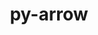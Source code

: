 ---
title: "py-arrow"
layout: cache
categories: [package, develop-2024-03-10]
meta: {"versions": ["1.2.3"], "compilers": ["gcc@=11.1.0", "gcc@=11.4.0", "gcc@=9.4.0", "oneapi@=2024.0.0"], "oss": ["ubuntu20.04", "ubuntu22.04"], "platforms": ["linux"], "targets": ["neoverse_v1", "neoverse_v2", "ppc64le", "x86_64_v3"], "stacks": ["data-vis-sdk", "e4s", "e4s-neoverse-v2", "e4s-neoverse_v1", "e4s-oneapi", "e4s-power", "root"], "num_specs": 6, "num_specs_by_stack": {"e4s-power": 1, "root": 6, "data-vis-sdk": 1, "e4s-neoverse_v1": 1, "e4s-neoverse-v2": 1, "e4s": 1, "e4s-oneapi": 1}}
spec_details: [{"hash": "vnmp4zs5w6ies4ldlgjws23p5fhwnjpa", "compiler": "gcc@=9.4.0", "versions": ["1.2.3"], "os": "ubuntu20.04", "platform": "linux", "target": "ppc64le", "variants": ["build_system=python_pip"], "stacks": ["e4s-power", "root"], "size": "-", "tarball": "https://binaries.spack.io/releases/develop-2024-03-10/build_cache/linux-ubuntu20.04-ppc64le/gcc-9.4.0/py-arrow-1.2.3/linux-ubuntu20.04-ppc64le-gcc-9.4.0-py-arrow-1.2.3-vnmp4zs5w6ies4ldlgjws23p5fhwnjpa.spack"}, {"hash": "6sgvbfwcnpixzr2ialarffp7zvh5gqqj", "compiler": "gcc@=11.1.0", "versions": ["1.2.3"], "os": "ubuntu20.04", "platform": "linux", "target": "x86_64_v3", "variants": ["build_system=python_pip"], "stacks": ["data-vis-sdk", "root"], "size": "-", "tarball": "https://binaries.spack.io/releases/develop-2024-03-10/build_cache/linux-ubuntu20.04-x86_64_v3/gcc-11.1.0/py-arrow-1.2.3/linux-ubuntu20.04-x86_64_v3-gcc-11.1.0-py-arrow-1.2.3-6sgvbfwcnpixzr2ialarffp7zvh5gqqj.spack"}, {"hash": "elpfuctvxm5wfot35xpfjuthd74ruu7g", "compiler": "gcc@=11.4.0", "versions": ["1.2.3"], "os": "ubuntu22.04", "platform": "linux", "target": "neoverse_v1", "variants": ["build_system=python_pip"], "stacks": ["e4s-neoverse_v1", "root"], "size": "-", "tarball": "https://binaries.spack.io/releases/develop-2024-03-10/build_cache/linux-ubuntu22.04-neoverse_v1/gcc-11.4.0/py-arrow-1.2.3/linux-ubuntu22.04-neoverse_v1-gcc-11.4.0-py-arrow-1.2.3-elpfuctvxm5wfot35xpfjuthd74ruu7g.spack"}, {"hash": "z5mlfrwtzha4ezcm6f2yneubgljuhqif", "compiler": "gcc@=11.4.0", "versions": ["1.2.3"], "os": "ubuntu22.04", "platform": "linux", "target": "neoverse_v2", "variants": ["build_system=python_pip"], "stacks": ["e4s-neoverse-v2", "root"], "size": "-", "tarball": "https://binaries.spack.io/releases/develop-2024-03-10/build_cache/linux-ubuntu22.04-neoverse_v2/gcc-11.4.0/py-arrow-1.2.3/linux-ubuntu22.04-neoverse_v2-gcc-11.4.0-py-arrow-1.2.3-z5mlfrwtzha4ezcm6f2yneubgljuhqif.spack"}, {"hash": "dlddas44xlm5lek5fab2qno3lzegvzga", "compiler": "gcc@=11.4.0", "versions": ["1.2.3"], "os": "ubuntu22.04", "platform": "linux", "target": "x86_64_v3", "variants": ["build_system=python_pip"], "stacks": ["e4s", "root"], "size": "-", "tarball": "https://binaries.spack.io/releases/develop-2024-03-10/build_cache/linux-ubuntu22.04-x86_64_v3/gcc-11.4.0/py-arrow-1.2.3/linux-ubuntu22.04-x86_64_v3-gcc-11.4.0-py-arrow-1.2.3-dlddas44xlm5lek5fab2qno3lzegvzga.spack"}, {"hash": "u7j7bduya64732antfuyhqjuyhfefwgc", "compiler": "oneapi@=2024.0.0", "versions": ["1.2.3"], "os": "ubuntu22.04", "platform": "linux", "target": "x86_64_v3", "variants": ["build_system=python_pip"], "stacks": ["e4s-oneapi", "root"], "size": "-", "tarball": "https://binaries.spack.io/releases/develop-2024-03-10/build_cache/linux-ubuntu22.04-x86_64_v3/oneapi-2024.0.0/py-arrow-1.2.3/linux-ubuntu22.04-x86_64_v3-oneapi-2024.0.0-py-arrow-1.2.3-u7j7bduya64732antfuyhqjuyhfefwgc.spack"}]
---